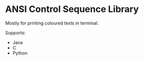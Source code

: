 # ANSI Control Sequence Library
Mostly for printing coloured texts in terminal.

Supports:
- Java
- C
- Python
